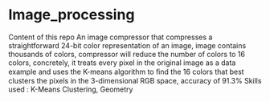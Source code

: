 # Image_processing
Content of this repo
An image compressor that compresses a straightforward 24-bit color representation of an image,
image contains thousands of colors, compressor will reduce the number of colors to 16 colors, 
concretely, it treats every pixel in the original image as a data example and uses the K-means algorithm
to ﬁnd the 16 colors that best clusters the pixels in the 3-dimensional RGB space, accuracy of 91.3% 
Skills used : K-Means Clustering, Geometry
